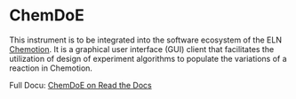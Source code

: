 # ChemDoE

This instrument is to be integrated into the software ecosystem of the ELN [Chemotion](https://chemotion.net/). It is a graphical user interface (GUI) client that facilitates the utilization of design of experiment algorithms to populate the variations of a reaction in Chemotion.

Full Docu: [ChemDoE on Read the Docs](https://chemdoe.readthedocs.io/en/latest/index.html)
